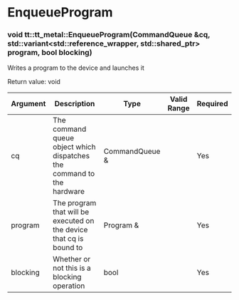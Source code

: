# EnqueueProgram

### void tt::tt_metal::EnqueueProgram(CommandQueue &cq, std::variant<std::reference_wrapper<Program>, std::shared_ptr<Program>> program, bool blocking)

Writes a program to the device and launches it

Return value: void

| Argument      | Description                                                           | Type           | Valid Range      | Required       |
|---------------|-----------------------------------------------------------------------|----------------|------------------|----------------|
| cq            | The command queue object which dispatches the command to the hardware | CommandQueue & |                  | Yes            |
| program       | The program that will be executed on the device that cq is bound to   | Program &      |                  | Yes            |
| blocking      | Whether or not this is a blocking operation                           | bool           |                  | Yes            |
